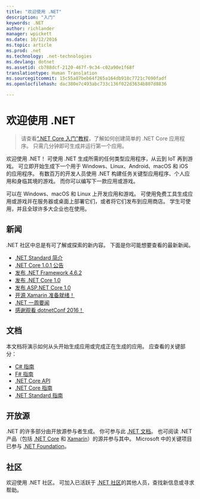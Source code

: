 ```yaml
---
title: "欢迎使用 .NET"
description: "入门"
keywords: .NET
author: richlander
manager: wpickett
ms.date: 10/12/2016
ms.topic: article
ms.prod: .net
ms.technology: .net-technologies
ms.devlang: dotnet
ms.assetid: cb788dcf-2120-467f-9c34-c02a90e1f68f
translationtype: Human Translation
ms.sourcegitcommit: 15c55a87beb64f265a164db918c7721c7690fadf
ms.openlocfilehash: dac380e7c493abc733c136f022d3634b807d8836

---
```


# <a name="welcome-to-net"></a>欢迎使用 .NET

> 请查看[“.NET Core 入门”教程](core/getting-started.md)，了解如何创建简单的 .NET Core 应用程序。 只需几分钟即可生成并运行第一个应用。

欢迎使用 .NET！ 可使用 .NET 生成所需的任何类型应用程序，从云到 IoT 再到游戏。 可立即开始生成下一个用于 Windows、Linux、Android、macOS 和 iOS 的应用程序。 有数百万的开发人员使用 .NET 构建任务关键型应用程序、个人应用和身临其境的游戏。 而你可以编写下一款应用或游戏。

可以在 Windows、macOS 和 Linux 上开发应用和游戏。 可使用免费工具生成应用或游戏并在服务器或桌面上部署它们，或者将它们发布到应用商店。 学生可使用，并且全球许多大企业也在使用。

## <a name="news"></a>新闻

.NET 社区中总是有可了解或探索的新内容。 下面是你可能想要查看的最新新闻。

- [.NET Standard 简介](https://blogs.msdn.microsoft.com/dotnet/2016/09/26/introducing-net-standard/)
- [.NET Core 1.0.1 公告](https://blogs.msdn.microsoft.com/dotnet/2016/09/13/announcing-september-2016-updates-for-net-core-1-0/)
- [发布 .NET Framework 4.6.2](https://blogs.msdn.microsoft.com/dotnet/2016/08/02/announcing-net-framework-4-6-2/)
- [发布 .NET Core 1.0](https://blogs.msdn.microsoft.com/dotnet/announcing-net-core-1-0)
- [发布 ASP.NET Core 1.0](https://blogs.msdn.microsoft.com/webdev/2016/06/27/announcing-asp-net-core-1-0/)
- [开源 Xamarin 准备就绪！](https://blog.xamarin.com/live-from-evolve-open-source-xamarin-ready-for-you/)
- [.NET 一周要闻](https://blogs.msdn.microsoft.com/dotnet/tag/week-in-net/)
- [感谢观看 dotnetConf 2016！](https://blogs.msdn.microsoft.com/dotnet/2016/06/09/thank-you-for-watching-dotnetconf-2016/)

## <a name="documentation"></a>文档

本文档将演示如何从头开始生成应用或完成正在生成的应用。 应查看的关键部分：

- [C# 指南](csharp/index.md)
- [F# 指南](fsharp/index.md)
- [.NET Core API](../api/index.md)
- [.NET Core 指南](core/index.md)
- [.NET Standard 指南](standard/index.md)

## <a name="open-source"></a>开放源

.NET 的许多部分由开放源参与者生成。 你可参与此 [.NET 文档](https://github.com/dotnet/core-docs)。 也可阅读 .NET 产品（包括 [.NET Core](https://github.com/dotnet/core) 和 [Xamarin](http://open.xamarin.com)）的源并参与其中。 Microsoft 中的关键项目已参与 [.NET Foundation](http://dotnetfoundation.org)。

## <a name="community"></a>社区

欢迎使用 .NET 社区。 可加入已活跃于 [.NET 社区](https://www.microsoft.com/net/community)的其他人员，查找新信息或寻求帮助。



<!--HONumber=Nov16_HO1-->


